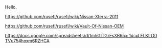Hello.

https://github.com/rusefi/rusefi/wiki/Nissan-Xterra-2011

https://github.com/rusefi/rusefi/wiki/Vault-Of-Nissan-OEM

https://docs.google.com/spreadsheets/d/1mhGITGrEsXB65xr1dcxLFLKIrD0TVu754hoxm6RZHCA